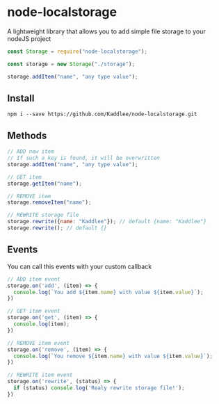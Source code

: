 # node-localstorage

A lightweight library that allows you to add simple file storage to your nodeJS project

```js
const Storage = require("node-localstorage");

const storage = new Storage("./storage");

storage.addItem("name", "any type value");
```

## Install
```
npm i --save https://github.com/Kaddlee/node-localstorage.git
```

## Methods

```js
// ADD new item
// If such a key is found, it will be overwritten
storage.addItem("name", "any type value");

// GET item
storage.getItem("name");

// REMOVE item
storage.removeItem("name");

// REWRITE storage file
storage.rewrite({name: "Kaddlee"}); // default {name: "Kaddlee"}
storage.rewrite(); // default {}
```

## Events
You can call this events with your custom callback

```js
// ADD item event
storage.on('add', (item) => {
  console.log(`You add ${item.name} with value ${item.value}`);
})

// GET item event
storage.on('get', (item) => {
  console.log(item);
})

// REMOVE item event
storage.on('remove', (item) => {
  console.log(`You remove ${item.name} with value ${item.value}`);
})

// REWRITE item event
storage.on('rewrite', (status) => {
  if (status) console.log('Realy rewrite storage file!');
})
```
